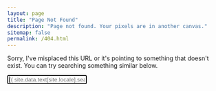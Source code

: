 ```yaml
---
layout: page
title: "Page Not Found"
description: "Page not found. Your pixels are in another canvas."
sitemap: false
permalink: /404.html
---  
```


Sorry, I've misplaced this URL or it's pointing to something that doesn't exist. You can try searching something similar below.

<form onsubmit="return false;">
  <input type="input" id="search" class="search-input" placeholder="{{ site.data.text[site.locale].search_placeholder_text | default: 'Enter your search term...' }}" autofocus>
</form>

<div id="results"></div>